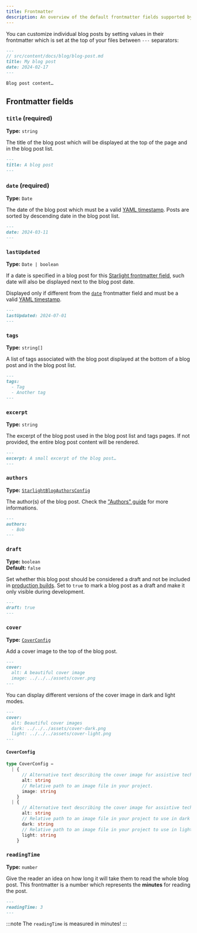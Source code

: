 ```yaml
---
title: Frontmatter
description: An overview of the default frontmatter fields supported by the Starlight Blog plugin.
---
```


You can customize individual blog posts by setting values in their frontmatter which is set at the top of your files between `---` separators:

```md {1-5}
---
// src/content/docs/blog/blog-post.md
title: My blog post
date: 2024-02-17
---

Blog post content…
```

## Frontmatter fields

### `title` (required)

**Type:** `string`

The title of the blog post which will be displayed at the top of the page and in the blog post list.

```md
---
title: A blog post
---
```

### `date` (required)

**Type:** `Date`

The date of the blog post which must be a valid [YAML timestamp](https://yaml.org/type/timestamp.html).
Posts are sorted by descending date in the blog post list.

```md
---
date: 2024-03-11
---
```

### `lastUpdated`

**Type:** `Date | boolean`

If a date is specified in a blog post for this [Starlight frontmatter field](https://starlight.astro.build/reference/frontmatter/#lastupdated), such date will also be displayed next to the blog post date.

Displayed only if different from the [`date`](#date-required) frontmatter field and must be a valid [YAML timestamp](https://yaml.org/type/timestamp.html).

```md
---
lastUpdated: 2024-07-01
---
```

### `tags`

**Type:** `string[]`

A list of tags associated with the blog post displayed at the bottom of a blog post and in the blog post list.

```md
---
tags:
  - Tag
  - Another tag
---
```

### `excerpt`

**Type:** `string`

The excerpt of the blog post used in the blog post list and tags pages.
If not provided, the entire blog post content will be rendered.

```md
---
excerpt: A small excerpt of the blog post…
---
```

### `authors`

**Type:** [`StarlightBlogAuthorsConfig`](/configuration#author-configuration)

The author(s) of the blog post. Check the ["Authors" guide](/guides/authors) for more informations.

```md
---
authors:
  - Bob
---
```

### `draft`

**Type:** `boolean`  
**Default:** `false`

Set whether this blog post should be considered a draft and not be included in [production builds](https://docs.astro.build/en/reference/cli-reference/#astro-build).
Set to `true` to mark a blog post as a draft and make it only visible during development.

```md
---
draft: true
---
```

### `cover`

**Type:** [`CoverConfig`](#coverconfig)

Add a cover image to the top of the blog post.

```md
---
cover:
  alt: A beautiful cover image
  image: ../../../assets/cover.png
---
```

You can display different versions of the cover image in dark and light modes.

```md
---
cover:
  alt: Beautiful cover images
  dark: ../../../assets/cover-dark.png
  light: ../../../assets/cover-light.png
---
```

#### `CoverConfig`

```ts
type CoverConfig =
  | {
      // Alternative text describing the cover image for assistive technologies.
      alt: string
      // Relative path to an image file in your project.
      image: string
    }
  | {
      // Alternative text describing the cover image for assistive technologies.
      alt: string
      // Relative path to an image file in your project to use in dark mode.
      dark: string
      // Relative path to an image file in your project to use in light mode.
      light: string
    }
```

### `readingTime`

**Type:** `number`

Give the reader an idea on how long it will take them to read the whole blog post. This frontmatter is a number which represents the **minutes** for reading the post.

```md
---
readingTime: 3
---
```

:::note
The `readingTime` is measured in minutes!
:::
